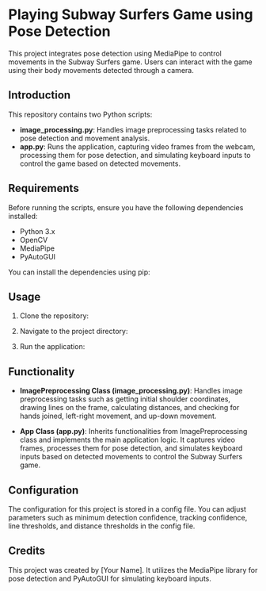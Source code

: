 # Playing Subway Surfers Game using Pose Detection

This project integrates pose detection using MediaPipe to control movements in the Subway Surfers game. Users can interact with the game using their body movements detected through a camera.

## Introduction

This repository contains two Python scripts:

- **image_processing.py**: Handles image preprocessing tasks related to pose detection and movement analysis.
- **app.py**: Runs the application, capturing video frames from the webcam, processing them for pose detection, and simulating keyboard inputs to control the game based on detected movements.

## Requirements

Before running the scripts, ensure you have the following dependencies installed:

- Python 3.x
- OpenCV
- MediaPipe
- PyAutoGUI

You can install the dependencies using pip:


## Usage

1. Clone the repository:

2. Navigate to the project directory:

3. Run the application:




## Functionality

- **ImagePreprocessing Class (image_processing.py)**: Handles image preprocessing tasks such as getting initial shoulder coordinates, drawing lines on the frame, calculating distances, and checking for hands joined, left-right movement, and up-down movement.

- **App Class (app.py)**: Inherits functionalities from ImagePreprocessing class and implements the main application logic. It captures video frames, processes them for pose detection, and simulates keyboard inputs based on detected movements to control the Subway Surfers game.

## Configuration

The configuration for this project is stored in a config file. You can adjust parameters such as minimum detection confidence, tracking confidence, line thresholds, and distance thresholds in the config file.

## Credits

This project was created by [Your Name]. It utilizes the MediaPipe library for pose detection and PyAutoGUI for simulating keyboard inputs.
